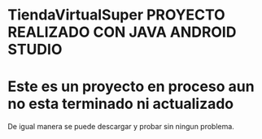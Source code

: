 # TiendaVirtualSuper PROYECTO REALIZADO CON JAVA ANDROID STUDIO


# Este es un proyecto en proceso aun no esta terminado ni actualizado
  
  De igual manera se puede descargar y probar sin ningun problema.
